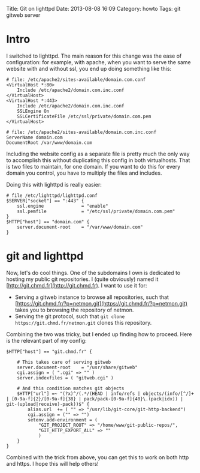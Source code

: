 Title: Git on lighttpd
Date: 2013-08-08 16:09
Category: howto
Tags: git gitweb server

Intro
=====

I switched to lighttpd. The main reason for this change was the ease of
configuration: for example, with apache, when you want to serve the same
website with and without ssl, you end up doing something like this:

    # file: /etc/apache2/sites-available/domain.com.conf
    <VirtualHost *:80>
        Include /etc/apache2/domain.com.inc.conf
    </VirtualHost>
    <VirtualHost *:443>
        Include /etc/apache2/domain.com.inc.conf
        SSLEngine On
        SSLCertificateFile /etc/ssl/private/domain.com.pem
    </VirtualHost>

    # file: /etc/apache2/sites-available/domain.com.inc.conf
    ServerName domain.com
    DocumentRoot /var/www/domain.com

Including the website config as a separate file is pretty much the only
way to accomplish this without duplicating this config in both
virtualhosts. That is two files to maintain, for one domain.  If you want
to do this for every domain you control, you have to multiply the files
and includes.

Doing this with lighttpd is really easier:

    # file /etc/lighttpd/lighttpd.conf
    $SERVER["socket"] == ":443" {
        ssl.engine              = "enable"
        ssl.pemfile             = "/etc/ssl/private/domain.com.pem"
    }
    $HTTP["host"] == "domain.com" {
        server.document-root    = "/var/www/domain.com"
    }

git and lighttpd
================

Now, let's do cool things. One of the subdomains I own is dedicated to
hosting my public git repositories. I (quite obviously) named it
[http://git.chmd.fr](http://git.chmd.fr). I want to use it for:
- Serving a gitweb instance to browse all repositories, such that
  [https://git.chmd.fr/?p=netmon.git](https://git.chmd.fr/?p=netmon.git)
  takes you to browsing the repository of netmon.
- Serving the git protocol, such that
  `git clone https://git.chmd.fr/netmon.git` clones this repository.

Combining the two was tricky, but I ended up finding how to proceed. Here
is the relevant part of my config:

    $HTTP["host"] == "git.chmd.fr" {
    
        # This takes care of serving gitweb
        server.document-root    = "/usr/share/gitweb"
        cgi.assign = ( ".cgi" => "" )
        server.indexfiles = ( "gitweb.cgi" )
    
        # And this condition matches git objects
        $HTTP["url"] =~ "(?x)^/(.*/(HEAD | info/refs | objects/(info/[^/]+ | [0-9a-f]{2}/[0-9a-f]{38} | pack/pack-[0-9a-f]{40}\.(pack|idx)) | git-(upload|receive)-pack))$" {
            alias.url  += ( "" => "/usr/lib/git-core/git-http-backend")
            cgi.assign = ("" => "")
            setenv.add-environment = (
                "GIT_PROJECT_ROOT" => "/home/www/git-public-repos/",
                "GIT_HTTP_EXPORT_ALL" => ""
                )
        }
    }

Combined with the trick from above, you can get this to work on both http
and https. I hope this will help others!
